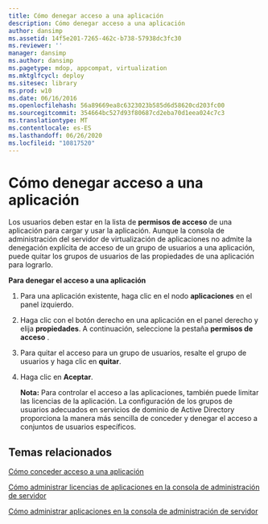 ```yaml
---
title: Cómo denegar acceso a una aplicación
description: Cómo denegar acceso a una aplicación
author: dansimp
ms.assetid: 14f5e201-7265-462c-b738-57938dc3fc30
ms.reviewer: ''
manager: dansimp
ms.author: dansimp
ms.pagetype: mdop, appcompat, virtualization
ms.mktglfcycl: deploy
ms.sitesec: library
ms.prod: w10
ms.date: 06/16/2016
ms.openlocfilehash: 56a89669ea8c6323023b585d6d58620cd203fc00
ms.sourcegitcommit: 354664bc527d93f80687cd2eba70d1eea024c7c3
ms.translationtype: MT
ms.contentlocale: es-ES
ms.lasthandoff: 06/26/2020
ms.locfileid: "10817520"
---
```

# Cómo denegar acceso a una aplicación


Los usuarios deben estar en la lista de **permisos de acceso** de una aplicación para cargar y usar la aplicación. Aunque la consola de administración del servidor de virtualización de aplicaciones no admite la denegación explícita de acceso de un grupo de usuarios a una aplicación, puede quitar los grupos de usuarios de las propiedades de una aplicación para lograrlo.

**Para denegar el acceso a una aplicación**

1.  Para una aplicación existente, haga clic en el nodo **aplicaciones** en el panel izquierdo.

2.  Haga clic con el botón derecho en una aplicación en el panel derecho y elija **propiedades**. A continuación, seleccione la pestaña **permisos de acceso** .

3.  Para quitar el acceso para un grupo de usuarios, resalte el grupo de usuarios y haga clic en **quitar**.

4.  Haga clic en **Aceptar**.

    **Nota:**  Para controlar el acceso a las aplicaciones, también puede limitar las licencias de la aplicación. La configuración de los grupos de usuarios adecuados en servicios de dominio de Active Directory proporciona la manera más sencilla de conceder y denegar el acceso a conjuntos de usuarios específicos.

     

## Temas relacionados


[Cómo conceder acceso a una aplicación](how-to-grant-access-to-an-application.md)

[Cómo administrar licencias de aplicaciones en la consola de administración de servidor](how-to-manage-application-licenses-in-the-server-management-console.md)

[Cómo administrar aplicaciones en la consola de administración de servidor](how-to-manage-applications-in-the-server-management-console.md)

 

 





